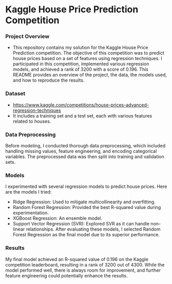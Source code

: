 #  Kaggle House Price Prediction Competition

### Project Overview
 - This repository contains my solution for the Kaggle House Price Prediction competition. The objective of this competition was to predict house prices based on a set of      features using regression techniques. I participated in this competition, implemented various regression models, and achieved a rank of 3200 with a score of 0.196. This     README provides an overview of the project, the data, the models used, and how to reproduce the results.

### Dataset
- https://www.kaggle.com/competitions/house-prices-advanced-regression-techniques
- It includes a training set and a test set, each with various features related to houses.

### Data Preprocessing
Before modeling, I conducted thorough data preprocessing, which included handling missing values, feature engineering, and encoding categorical variables. The preprocessed data was then split into training and validation sets.

### Models
I experimented with several regression models to predict house prices. Here are the models I tried:

- Ridge Regression: Used to mitigate multicollinearity and overfitting.
- Random Forest Regression: Provided the best R-squared value during experimentation.
- XGBoost Regression: An ensemble model.
- Support Vector Regression (SVR): Explored SVR as it can handle non-linear relationships.
After evaluating these models, I selected Random Forest Regression as the final model due to its superior performance.

### Results
My final model achieved an R-squared value of 0.196 on the Kaggle competition leaderboard, resulting in a rank of 3200 out of 4300. While the model performed well, there is always room for improvement, and further feature engineering could potentially enhance the results.

